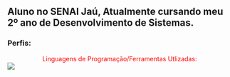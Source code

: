 ## Aluno no SENAI Jaú, Atualmente cursando meu 2º ano de Desenvolvimento de Sistemas.
<h3>Perfis:</h3>

<div style="text-align: center; color: #Ff0000; "> Linguagens de Programação/Ferramentas Utlizadas:
</div>

<a href="https://steamcommunity.com/id/RosyRoadToGlory">
<img src="https://img.shields.io/badge/Steam-000000?style=for-the-badge&logo=Steam&logoColor=blue">
</a>
<!--
**LLuizXL/LLuizXL** is a ✨ _special_ ✨ repository because its `README.md` (this file) appears on your GitHub profile.
Here are some ideas to get you started:
- 🔭 I’m currently working on ...
- 🌱 I’m currently learning ...
- 👯 I’m looking to collaborate on ...
- 🤔 I’m looking for help with ...
- 💬 Ask me about ...
- 📫 How to reach me: ...
- 😄 Pronouns: ...
- ⚡ Fun fact: ...
-->
